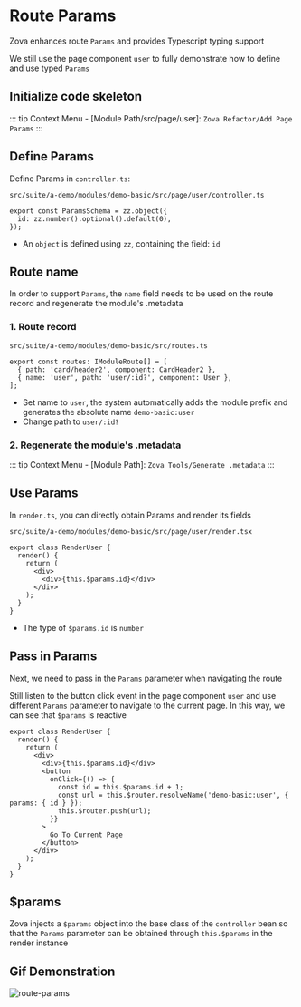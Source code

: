 # Route Params

Zova enhances route `Params` and provides Typescript typing support

We still use the page component `user` to fully demonstrate how to define and use typed `Params`

## Initialize code skeleton

::: tip
Context Menu - [Module Path/src/page/user]: `Zova Refactor/Add Page Params`
:::

## Define Params

Define Params in `controller.ts`:

`src/suite/a-demo/modules/demo-basic/src/page/user/controller.ts`

```typescript{2}
export const ParamsSchema = zz.object({
  id: zz.number().optional().default(0),
});
```

- An `object` is defined using `zz`, containing the field: `id`

## Route name

In order to support `Params`, the `name` field needs to be used on the route record and regenerate the module's .metadata

### 1. Route record

`src/suite/a-demo/modules/demo-basic/src/routes.ts`

```typescript{3}
export const routes: IModuleRoute[] = [
  { path: 'card/header2', component: CardHeader2 },
  { name: 'user', path: 'user/:id?', component: User },
];
```

- Set name to `user`, the system automatically adds the module prefix and generates the absolute name `demo-basic:user`
- Change path to `user/:id?`

### 2. Regenerate the module's .metadata

::: tip
Context Menu - [Module Path]: `Zova Tools/Generate .metadata`
:::

## Use Params

In `render.ts`, you can directly obtain Params and render its fields

`src/suite/a-demo/modules/demo-basic/src/page/user/render.tsx`

```typescript{5}
export class RenderUser {
  render() {
    return (
      <div>
        <div>{this.$params.id}</div>
      </div>
    );
  }
}
```

- The type of `$params.id` is `number`

## Pass in Params

Next, we need to pass in the `Params` parameter when navigating the route

Still listen to the button click event in the page component `user` and use different `Params` parameter to navigate to the current page. In this way, we can see that `$params` is reactive

```typescript{8-10}
export class RenderUser {
  render() {
    return (
      <div>
        <div>{this.$params.id}</div>
        <button
          onClick={() => {
            const id = this.$params.id + 1;
            const url = this.$router.resolveName('demo-basic:user', { params: { id } });
            this.$router.push(url);
          }}
        >
          Go To Current Page
        </button>
      </div>
    );
  }
}
```

## $params

Zova injects a `$params` object into the base class of the `controller` bean so that the `Params` parameter can be obtained through `this.$params` in the render instance

## Gif Demonstration

![route-params](https://cabloy-1258265067.cos.ap-shanghai.myqcloud.com/image/route-params.gif)
